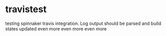 # travistest
testing spinnaker travis integration. Log output should be parsed and build states updated
even more
even more
even more
